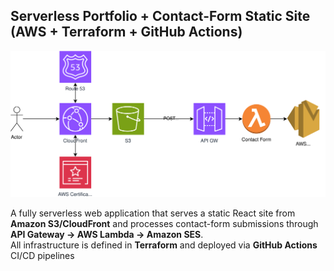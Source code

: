 ## Serverless Portfolio + Contact-Form Static Site (AWS + Terraform + GitHub Actions)

![Architecture diagram](architecture.svg)

A fully serverless web application that serves a static React site from **Amazon S3/CloudFront** and processes contact-form submissions through **API Gateway → AWS Lambda → Amazon SES**.  
All infrastructure is defined in **Terraform** and deployed via **GitHub Actions** CI/CD pipelines
